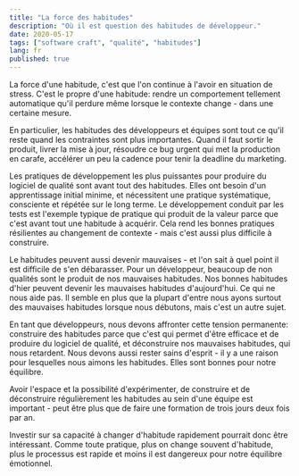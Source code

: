 ```yaml
---
title: "La force des habitudes"
description: "Où il est question des habitudes de développeur."
date: 2020-05-17
tags: ["software craft", "qualité", "habitudes"]
lang: fr
published: true
---
```


La force d'une habitude, c'est que l'on continue à l'avoir en situation de stress. C'est le propre d'une habitude: rendre un comportement tellement automatique qu'il perdure même lorsque le contexte change - dans une certaine mesure.

En particulier, les habitudes des développeurs et équipes sont tout ce qu'il reste quand les contraintes sont plus importantes. Quand il faut sortir le produit, livrer la mise à jour, résoudre ce bug urgent qui met la production en carafe, accélérer un peu la cadence pour tenir la deadline du marketing.

Les pratiques de développement les plus puissantes pour produire du logiciel de qualité sont avant tout des habitudes. Elles ont besoin d'un apprentissage initial minime, et nécessitent une pratique systématique, consciente et répétée sur le long terme. Le développement conduit par les tests est l'exemple typique de pratique qui produit de la valeur parce que c'est avant tout une habitude à acquérir. Cela rend les bonnes pratiques résilientes au changement de contexte - mais c'est aussi plus difficile à construire.

Le habitudes peuvent aussi devenir mauvaises - et l'on sait à quel point il est difficile de s'en débarasser. Pour un développeur, beaucoup de non qualités sont le produit de nos mauvaises habitudes. Nos bonnes habitudes d'hier peuvent devenir les mauvaises habitudes d'aujourd'hui. Ce qui ne nous aide pas. Il semble en plus que la plupart d'entre nous ayons surtout des mauvaises habitudes lorsque nous débutons, mais c'est un autre sujet.

En tant que développeurs, nous devons affronter cette tension permanente: construire des habitudes parce que c'est qui permet d'être efficace et de produire du logiciel de qualité, et déconstruire nos mauvaises habitudes, qui nous retardent. Nous devons aussi rester sains d'esprit - il y a une raison pour lesquelles nous aimons les habitudes. Elles sont bonnes pour notre équilibre.


Avoir l'espace et la possibilité d'expérimenter, de construire et de déconstruire régulièrement les habitudes au sein d'une équipe est important - peut être plus que de faire une formation de trois jours deux fois par an.

Investir sur sa capacité à changer d'habitude rapidement pourrait donc être intéressant. Comme toute pratique, plus on change souvent d'habitude, plus le processus est rapide et moins il est dangereux pour notre équilibre émotionnel.
